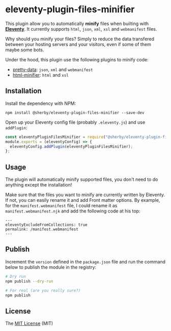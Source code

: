 # eleventy-plugin-files-minifier

This plugin allow you to automatically **minify** files when builting with **[Eleventy](https://www.11ty.dev/)**.
It currently supports `html`, `json`, `xml`, `xsl` and `webmanifest` files.

Why should you minify your files? Simply to reduce the data transfered between your hosting servers and your visitors,
even if some of them maybe some bots.

Under the hood, this plugin use the following plugins to minify code:

- [pretty-data](https://www.npmjs.com/package/pretty-data): `json`, `xml` and `webmanifest`
- [html-minifier](https://www.npmjs.com/package/html-minifier): `html` and `xsl`

## Installation

Install the dependency with NPM:

```shell script
npm install @sherby/eleventy-plugin-files-minifier --save-dev
```

Open up your Eleventy config file (probably `.eleventy.js`) and use `addPlugin`:

```javascript
const eleventyPluginFilesMinifier = require("@sherby/eleventy-plugin-files-minifier");
module.exports = (eleventyConfig) => {
  eleventyConfig.addPlugin(eleventyPluginFilesMinifier);
};
```

## Usage

The plugin will automatically minify supported files, you don't need to do anything except the installation!

Make sure that the files you want to minify are currently written by Eleventy. If not, you can easily rename it and add
Front matter options. By example, for the `manifest.webmanifest` file, I could rename it as `manifest.webmanifest.njk`
and add the following code at his top:

```
---
eleventyExcludeFromCollections: true
permalink: /manifest.webmanifest
---
```

## Publish

Increment the `version` defined in the `package.json` file and run the command below to publish the module in the
registry:

```bash
# Dry run
npm publish --dry-run

# For real (are you really sure?)
npm publish
```

## License

The [MIT License][1] (MIT)

[1]: https://opensource.org/licenses/MIT
